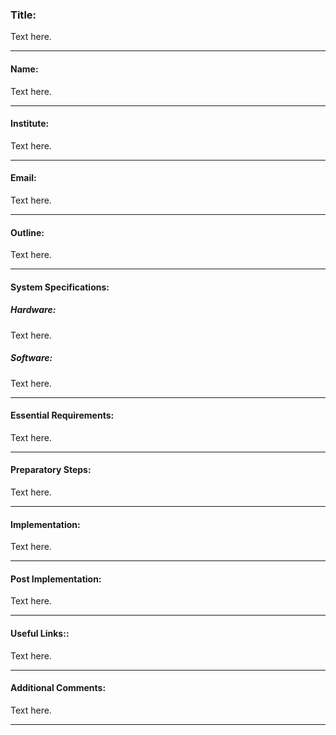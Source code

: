  [//]: # (Title: the title of the document should be self-explanatory.)### Title:Text here.- - -[//]: # (Developer's Name.)#### Name: Text here.- - -[//]: # (Developer's Institute.)#### Institute:Text here.- - -[//]: # (Contact email for users to contact developer with questions or for discussion.)#### Email:Text here.- - -[//]: # (Outline of issue or problem addressed in this document.)#### Outline:Text here.- - - [//]: # (Detailed list of the specifications of the system used for the development.)#### System Specifications:[//]: # (Hardware specifications of the system used for the development.)##### Hardware:Text here.[//]: # (Software specifications of the system used for the development.)##### Software:Text here.- - - [//]: # (Any hardware requirements, software versions, software dependencies or other factors that users should ensure they satisfy before attempting the process.)#### Essential Requirements:Text here.- - - [//]: # (Steps that should be taken before beginning development/deployment.)#### Preparatory Steps:Text here.- - -[//]: # (Details of how to implement the development/deployment.)#### Implementation:Text here.- - -[//]: # (Steps required post implement e.g. restart server.)#### Post Implementation:Text here.- - -[//]: # (Links to resources other developers will find useful.)#### Useful Links::Text here.- - -[//]: # (Any additional comments or pointers that would be of use to other users.)#### Additional Comments:Text here.- - -